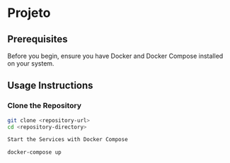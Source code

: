 # Projeto

## Prerequisites

Before you begin, ensure you have Docker and Docker Compose installed on your system.

## Usage Instructions

### Clone the Repository

```bash
git clone <repository-url>
cd <repository-directory>

Start the Services with Docker Compose

docker-compose up
